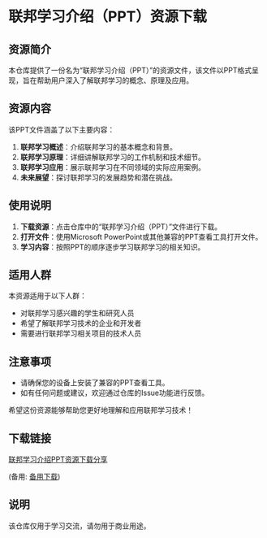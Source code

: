 # 联邦学习介绍（PPT）资源下载

## 资源简介

本仓库提供了一份名为“联邦学习介绍（PPT）”的资源文件，该文件以PPT格式呈现，旨在帮助用户深入了解联邦学习的概念、原理及应用。

## 资源内容

该PPT文件涵盖了以下主要内容：

1. **联邦学习概述**：介绍联邦学习的基本概念和背景。
2. **联邦学习原理**：详细讲解联邦学习的工作机制和技术细节。
3. **联邦学习应用**：展示联邦学习在不同领域的实际应用案例。
4. **未来展望**：探讨联邦学习的发展趋势和潜在挑战。

## 使用说明

1. **下载资源**：点击仓库中的“联邦学习介绍（PPT）”文件进行下载。
2. **打开文件**：使用Microsoft PowerPoint或其他兼容的PPT查看工具打开文件。
3. **学习内容**：按照PPT的顺序逐步学习联邦学习的相关知识。

## 适用人群

本资源适用于以下人群：

- 对联邦学习感兴趣的学生和研究人员
- 希望了解联邦学习技术的企业和开发者
- 需要进行联邦学习相关项目的技术人员

## 注意事项

- 请确保您的设备上安装了兼容的PPT查看工具。
- 如有任何问题或建议，欢迎通过仓库的Issue功能进行反馈。

希望这份资源能够帮助您更好地理解和应用联邦学习技术！

## 下载链接
[联邦学习介绍PPT资源下载分享](https://pan.quark.cn/s/24e35acd7e11) 

(备用: [备用下载](https://pan.baidu.com/s/1YvE5NtA1bj-cyxs5tNddtw?pwd=1234))

## 说明

该仓库仅用于学习交流，请勿用于商业用途。
